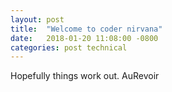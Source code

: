 ```yaml
---
layout: post
title:  "Welcome to coder nirvana"
date:   2018-01-20 11:08:00 -0800
categories: post technical
---
```

 Hopefully things work out. 
 AuRevoir